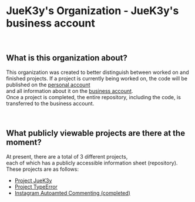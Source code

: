 # JueK3y's Organization - JueK3y's business account
<br>

## What is this organization about?
This organization was created to better distinguish between worked on and finished projects.
If a project is currently being worked on, the code will be published on the [personal account](https://github.com/JueK3y-Prv)
<br>and all information about it on the [business account](https://github.com/JueK3y).
<br>Once a project is completed, the entire repository, including the code, is transferred to the business account.

<br>

## What publicly viewable projects are there at the moment?
At present, there are a total of 3 different projects,
<br>each of which has a publicly accessible information sheet (repository).
<br>These projects are as follows:
- [Project JueK3y](https://github.com/JueK3y/Project-JueK3y)
- [Project TypeError](https://github.com/JueK3y/Project-TypeError)
- [Instagram Autoamted Commenting (completed)](https://github.com/JueK3y/IAC)
